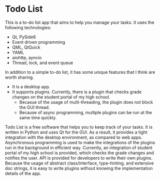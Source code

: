 # Todo List

This is a to-do list app that aims to help you manage your tasks. It uses the following technologies:

- Qt, PySide6
- Event driven programming
- QML, QtQuick
- YAML
- aiohttp, ayncio
- Thread, lock, and event queue

In addition to a simple to-do list, it has some unique features that I think
are worth sharing.

- It is a desktop app.
- It supports plugins. Currently, there is a plugin that checks grade changes
  on the student portal of my high school.
    - Becasue of the usage of multi-threading, the plugin does not block the GUI
      thread.
    - Because of async programming, multiple plugins can be run at the same
      time quickly.

Todo List is a free software that helps you to keep track
of your tasks. It is written in Python and uses Qt for the GUI. As 
a result, it provides a tight integration with the desktop environment,
as compared to web apps. Asynchronous programming is used to make the integrations of the plugins
run in the background in efficient way. Currently, an integration of 
student portal of my high school is provided, which checks the grade
changes and notifies the user. API is provided for developers
to write their own plugins. Because the usage of abstract class/interface,
type-hinting, and extensive doc strings, it is easy to write plugins
without knowing the implementation details of the app.